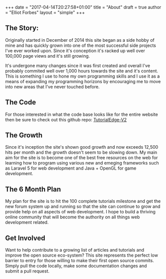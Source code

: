 +++
date = "2017-04-14T20:27:58+01:00"
title = "About"
draft = true
author = "Elliot Forbes"
layout = "simple"
+++

## The Story:

Originally started in December of 2014 this site began as a side hobby of mine and has quickly grown into one of the most successful side projects I've ever worked upon. Since it's conception it's racked up well over 100,000 page views and it's still growing.

It's undergone many changes since it was first created and overall I've probably commited well over 1,000 hours towards the site and it's content. This is something I use to hone my own programming skills and I use it as a means of expanding my programming horizons by encouraging me to move into new areas that I've never touched before.

## The Code

For those interested in what the code base looks like for the entire website then be sure to check out this github repo: [TutorialEdge-V2](https://github.com/elliotforbes/tutorialedge-v2)

## The Growth

Since it's inception the site's shown good growth and now exceeds 12,500 hits per month and the growth doesn't seem to be slowing down. My main aim for the site is to become one of the best free resources on the web for learning how to program using various new and emeging frameworks such as Laravel 5 for web development and Java + OpenGL for game development.


## The 6 Month Plan

My plan for the site is to hit the 100 complete tutorials milestone and get the new forum system up and running so that the site can continue to grow and provide help on all aspects of web development. I hope to build a thriving online community that will become the authority on all things web development related.

## Get Involved

Want to help contribute to a growing list of articles and tutorials and improve the open source eco-system? This site represents the perfect low barrier to entry for those willing to make their first open source commits. Simply pull the code locally, make some documentation changes and submit a pull request.